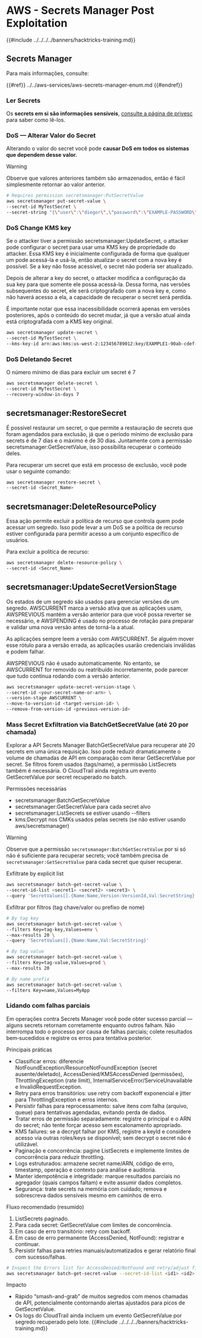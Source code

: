 # AWS - Secrets Manager Post Exploitation

{{#include ../../../../banners/hacktricks-training.md}}

## Secrets Manager

Para mais informações, consulte:

{{#ref}}
../../aws-services/aws-secrets-manager-enum.md
{{#endref}}

### Ler Secrets

Os **secrets em si são informações sensíveis**, [consulte a página de privesc](../../aws-privilege-escalation/aws-secrets-manager-privesc/README.md) para saber como lê-los.

### DoS — Alterar Valor do Secret

Alterando o valor do secret você pode **causar DoS em todos os sistemas que dependem desse valor.**

> [!WARNING]
> Observe que valores anteriores também são armazenados, então é fácil simplesmente retornar ao valor anterior.
```bash
# Requires permission secretsmanager:PutSecretValue
aws secretsmanager put-secret-value \
--secret-id MyTestSecret \
--secret-string "{\"user\":\"diegor\",\"password\":\"EXAMPLE-PASSWORD\"}"
```
### DoS Change KMS key

Se o attacker tiver a permissão secretsmanager:UpdateSecret, o attacker pode configurar o secret para usar uma KMS key de propriedade do attacker. Essa KMS key é inicialmente configurada de forma que qualquer um pode acessá-la e usá-la, então atualizar o secret com a nova key é possível. Se a key não fosse acessível, o secret não poderia ser atualizado.

Depois de alterar a key do secret, o attacker modifica a configuração da sua key para que somente ele possa acessá-la. Dessa forma, nas versões subsequentes do secret, ele será criptografado com a nova key e, como não haverá acesso a ela, a capacidade de recuperar o secret será perdida.

É importante notar que essa inacessibilidade ocorrerá apenas em versões posteriores, após o conteúdo do secret mudar, já que a versão atual ainda está criptografada com a KMS key original.
```bash
aws secretsmanager update-secret \
--secret-id MyTestSecret \
--kms-key-id arn:aws:kms:us-west-2:123456789012:key/EXAMPLE1-90ab-cdef-fedc-ba987EXAMPLE
```
### DoS Deletando Secret

O número mínimo de dias para excluir um secret é 7
```bash
aws secretsmanager delete-secret \
--secret-id MyTestSecret \
--recovery-window-in-days 7
```
## secretsmanager:RestoreSecret

É possível restaurar um secret, o que permite a restauração de secrets que foram agendados para exclusão, já que o período mínimo de exclusão para secrets é de 7 dias e o máximo é de 30 dias. Juntamente com a permissão secretsmanager:GetSecretValue, isso possibilita recuperar o conteúdo deles.

Para recuperar um secret que está em processo de exclusão, você pode usar o seguinte comando:
```bash
aws secretsmanager restore-secret \
--secret-id <Secret_Name>
```
## secretsmanager:DeleteResourcePolicy

Essa ação permite excluir a política de recurso que controla quem pode acessar um segredo. Isso pode levar a um DoS se a política de recurso estiver configurada para permitir acesso a um conjunto específico de usuários.

Para excluir a política de recurso:
```bash
aws secretsmanager delete-resource-policy \
--secret-id <Secret_Name>
```
## secretsmanager:UpdateSecretVersionStage

Os estados de um segredo são usados para gerenciar versões de um segredo. AWSCURRENT marca a versão ativa que as aplicações usam, AWSPREVIOUS mantém a versão anterior para que você possa reverter se necessário, e AWSPENDING é usado no processo de rotação para preparar e validar uma nova versão antes de torná-la a atual.

As aplicações sempre leem a versão com AWSCURRENT. Se alguém mover esse rótulo para a versão errada, as aplicações usarão credenciais inválidas e podem falhar.

AWSPREVIOUS não é usado automaticamente. No entanto, se AWSCURRENT for removido ou reatribuído incorretamente, pode parecer que tudo continua rodando com a versão anterior.
```bash
aws secretsmanager update-secret-version-stage \
--secret-id <your-secret-name-or-arn> \
--version-stage AWSCURRENT \
--move-to-version-id <target-version-id> \
--remove-from-version-id <previous-version-id>
```
### Mass Secret Exfiltration via BatchGetSecretValue (até 20 por chamada)

Explorar a API Secrets Manager BatchGetSecretValue para recuperar até 20 secrets em uma única requisição. Isso pode reduzir dramaticamente o volume de chamadas de API em comparação com iterar GetSecretValue por secret. Se filtros forem usados (tags/name), a permissão ListSecrets também é necessária. O CloudTrail ainda registra um evento GetSecretValue por secret recuperado no batch.

Permissões necessárias
- secretsmanager:BatchGetSecretValue
- secretsmanager:GetSecretValue para cada secret alvo
- secretsmanager:ListSecrets se estiver usando --filters
- kms:Decrypt nos CMKs usados pelas secrets (se não estiver usando aws/secretsmanager)

> [!WARNING]
> Observe que a permissão `secretsmanager:BatchGetSecretValue` por si só não é suficiente para recuperar secrets; você também precisa de `secretsmanager:GetSecretValue` para cada secret que quiser recuperar.

Exfiltrate by explicit list
```bash
aws secretsmanager batch-get-secret-value \
--secret-id-list <secret1> <secret2> <secret3> \
--query 'SecretValues[].{Name:Name,Version:VersionId,Val:SecretString}'
```
Exfiltrar por filtros (tag chave/valor ou prefixo de nome)
```bash
# By tag key
aws secretsmanager batch-get-secret-value \
--filters Key=tag-key,Values=env \
--max-results 20 \
--query 'SecretValues[].{Name:Name,Val:SecretString}'

# By tag value
aws secretsmanager batch-get-secret-value \
--filters Key=tag-value,Values=prod \
--max-results 20

# By name prefix
aws secretsmanager batch-get-secret-value \
--filters Key=name,Values=MyApp
```
### Lidando com falhas parciais

Em operações contra Secrets Manager você pode obter sucesso parcial — alguns secrets retornam corretamente enquanto outros falham. Não interrompa todo o processo por causa de falhas parciais; colete resultados bem‑sucedidos e registre os erros para tentativa posterior.

Principais práticas
- Classificar erros: diferencie NotFoundException/ResourceNotFoundException (secret ausente/deletado), AccessDenied/KMSAccessDenied (permissões), ThrottlingException (rate limit), InternalServiceError/ServiceUnavailable e InvalidRequestException.
- Retry para erros transitórios: use retry com backoff exponencial e jitter para ThrottlingException e erros internos.
- Persistir falhas para reprocessamento: salve itens com falha (arquivo, queue) para tentativas agendadas, evitando perda de dados.
- Tratar erros de permissão separadamente: registre o principal e o ARN do secret; não tente forçar acesso sem escalonamento apropriado.
- KMS failures: se a decrypt falhar por KMS, registre a keyId e considere acesso via outras roles/keys se disponível; sem decrypt o secret não é utilizável.
- Paginação e concorrência: pagine ListSecrets e implemente limites de concorrência para reduzir throttling.
- Logs estruturados: armazene secret name/ARN, código de erro, timestamp, operação e contexto para análise e auditoria.
- Manter idempotência e integridade: marque resultados parciais no agregador (quais campos faltam) e evite assumir dados completos.
- Segurança: trate secrets na memória com cuidado; remova e sobrescreva dados sensíveis mesmo em caminhos de erro.

Fluxo recomendado (resumido)
1. ListSecrets paginado.
2. Para cada secret: GetSecretValue com limites de concorrência.
3. Em caso de erro transitório: retry com backoff.
4. Em caso de erro permanente (AccessDenied, NotFound): registrar e continuar.
5. Persistir falhas para retries manuais/automatizados e gerar relatório final com sucesso/falhas.
```bash
# Inspect the Errors list for AccessDenied/NotFound and retry/adjust filters
aws secretsmanager batch-get-secret-value --secret-id-list <id1> <id2> <id3>
```
Impacto
- Rápido “smash-and-grab” de muitos segredos com menos chamadas de API, potencialmente contornando alertas ajustados para picos de GetSecretValue.
- Os logs do CloudTrail ainda incluem um evento GetSecretValue por segredo recuperado pelo lote.
{{#include ../../../../banners/hacktricks-training.md}}
